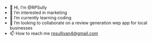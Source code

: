 - 👋 Hi, I’m @RPSully
- 👀 I’m interested in marketing
- 🌱 I’m currently learning coding
- 💞️ I’m looking to collaborate on a review generation wep app for local businesses
- 📫 How to reach me rpsullivan4@gmail.com

<!---
RPSully/RPSully is a ✨ special ✨ repository because its `README.md` (this file) appears on your GitHub profile.
You can click the Preview link to take a look at your changes.
--->
